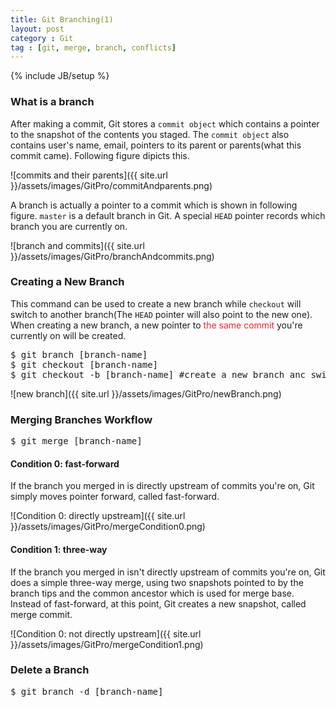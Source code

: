 ```yaml
---
title: Git Branching(1)
layout: post
category : Git
tag : [git, merge, branch, conflicts]
---
```

{% include JB/setup %}

<h3>What is a branch</h3>

After making a commit, Git stores a `commit object` which contains a pointer to the snapshot of the contents you staged. The `commit object` also contains user's name, email, pointers to its parent or parents(what this commit came). Following figure dipicts this.

![commits and their parents]({{ site.url }}/assets/images/GitPro/commitAndparents.png)

A branch is actually a pointer to a commit which is shown in following figure. `master` is a default branch in Git. A special `HEAD` pointer records which branch you are currently on.

![branch and commits]({{ site.url }}/assets/images/GitPro/branchAndcommits.png)


<h3>Creating a New Branch</h3>

This command can be used to create a new branch while `checkout` will switch to another branch(The `HEAD` pointer will also point to the new one). When creating a new branch, a new pointer to <span style = "color: #f22430">the same commit</span> you're currently on will be created.

<pre class="prettyprint lang-sh">
$ git branch [branch-name]
$ git checkout [branch-name]
$ git checkout -b [branch-name] #create a new branch anc switch to it
</pre>

![new branch]({{ site.url }}/assets/images/GitPro/newBranch.png)

<h3>Merging Branches Workflow</h3>

<pre class="prettyprint lang-sh">
$ git merge [branch-name]
</pre>

<h4>Condition 0: fast-forward</h4>

If the branch you merged in is directly upstream of commits you're on, Git simply moves pointer forward, called fast-forward.

![Condition 0: directly upstream]({{ site.url }}/assets/images/GitPro/mergeCondition0.png)

<h4>Condition 1: three-way</h4>

If the branch you merged in isn't directly upstream of commits you're on, Git does a simple three-way merge, using two snapshots pointed to by the branch tips and the common ancestor which is used for merge base. Instead of fast-forward, at this point, Git creates a new snapshot, called merge commit.

![Condition 0: not directly upstream]({{ site.url }}/assets/images/GitPro/mergeCondition1.png)

<h3>Delete a Branch </h3>

<pre class="prettyprint lang-sh">
$ git branch -d [branch-name]
</pre>
